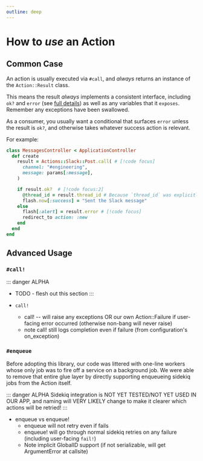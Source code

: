 ```yaml
---
outline: deep
---
```



# How to _use_ an Action

## Common Case

An action is usually executed via `#call`, and _always_ returns an instance of the `Action::Result` class.

This means the result _always_ implements a consistent interface, including `ok?` and `error` (see [full details](/reference/action-result)) as well as any variables that it `exposes`.  Remember any exceptions have been swallowed.

As a consumer, you usually want a conditional that surfaces `error` unless the result is `ok?`, and otherwise takes whatever success action is relevant.

For example:

```ruby
class MessagesController < ApplicationController
  def create
    result = Actions::Slack::Post.call( # [!code focus]
      channel: "#engineering",
      message: params[:message],
    )

    if result.ok?  # [!code focus:2]
      @thread_id = result.thread_id # Because `thread_id` was explicitly exposed
      flash.now[:success] = "Sent the Slack message"
    else
      flash[:alert] = result.error # [!code focus]
      redirect_to action: :new
    end
  end
end
```

<!-- TODO: replace manual flash success with result.success (here and in guide?) -->


## Advanced Usage

### `#call!`

::: danger ALPHA
* TODO - flesh out this section
:::


* `call!`
    * call! -- will raise any exceptions OR our own Action::Failure if user-facing error occurred (otherwise non-bang will never raise)
    * note call! still logs completion even if failure (from configuration's on_exception)


### `#enqueue`

Before adopting this library, our code was littered with one-line workers whose only job was to fire off a service on a background job.  We were able to remove that entire glue layer by directly supporting enqueueing sidekiq jobs from the Action itself.

::: danger ALPHA
Sidekiq integration is NOT YET TESTED/NOT YET USED IN OUR APP, and naming will VERY LIKELY change to make it clearer which actions will be retried!
:::

* enqueue vs enqueue!
    * enqueue will not retry even if fails
    * enqueue! will go through normal sidekiq retries on any failure (including user-facing `fail!`)
    * Note implicit GlobalID support (if not serializable, will get ArgumentError at callsite)
